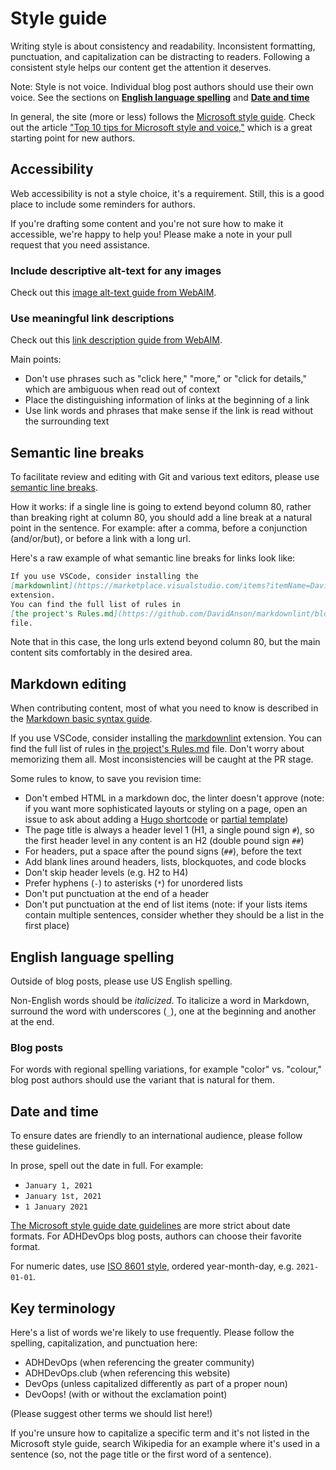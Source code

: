 # Style guide

Writing style is about consistency and readability.
Inconsistent formatting, punctuation, and capitalization
can be distracting to readers.
Following a consistent style helps our content get the attention it deserves.

Note: Style is not voice.
Individual blog post authors should use their own voice.
See the sections on [**English language spelling**](#English-language-spelling)
and [**Date and time**](#Date-and-time)

In general, the site (more or less) follows the
[Microsoft style guide](https://docs.microsoft.com/en-us/style-guide/welcome/).
Check out the article
["Top 10 tips for Microsoft style and voice,"](https://docs.microsoft.com/en-us/style-guide/top-10-tips-style-voice)
which is a great starting point for new authors.

## Accessibility

Web accessibility is not a style choice, it's a requirement.
Still, this is a good place to include some reminders for authors.

If you're drafting some content and you're not sure how to make it accessible,
we're happy to help you!
Please make a note in your pull request that you need assistance.

### Include descriptive alt-text for any images

Check out this
[image alt-text guide from WebAIM](https://webaim.org/techniques/alttext/).

### Use meaningful link descriptions

Check out this
[link description guide from WebAIM](https://webaim.org/techniques/hypertext/).

Main points:

- Don't use phrases such as "click here," "more," or "click for details,"
  which are ambiguous when read out of context
- Place the distinguishing information of links at the beginning of a link
- Use link words and phrases that make sense if the link is read
  without the surrounding text

## Semantic line breaks

To facilitate review and editing with Git and various text editors,
please use [semantic line breaks](https://sembr.org).

How it works: if a single line is going to extend beyond column 80,
rather than breaking right at column 80,
you should add a line break at a natural point in the sentence.
For example: after a comma, before a conjunction (and/or/but),
or before a link with a long url.

Here's a raw example of what semantic line breaks for links look like:

```markdown
If you use VSCode, consider installing the
[markdownlint](https://marketplace.visualstudio.com/items?itemName=DavidAnson.vscode-markdownlint)
extension.
You can find the full list of rules in
[the project's Rules.md](https://github.com/DavidAnson/markdownlint/blob/main/doc/Rules.md)
file.
```

Note that in this case, the long urls extend beyond column 80,
but the main content sits comfortably in the desired area.

## Markdown editing

When contributing content, most of what you need to know is described in the
[Markdown basic syntax guide](https://www.markdownguide.org/basic-syntax/).

If you use VSCode, consider installing the
[markdownlint](https://marketplace.visualstudio.com/items?itemName=DavidAnson.vscode-markdownlint)
extension.
You can find the full list of rules in
[the project's Rules.md](https://github.com/DavidAnson/markdownlint/blob/main/doc/Rules.md)
file.
Don't worry about memorizing them all.
Most inconsistencies will be caught at the PR stage.

Some rules to know, to save you revision time:

- Don't embed HTML in a markdown doc, the linter doesn't approve
  (note: if you want more sophisticated layouts or styling on a page,
  open an issue to ask about adding a
  [Hugo shortcode](https://gohugo.io/templates/shortcode-templates/)
  or [partial template](https://gohugo.io/templates/partials/))
- The page title is always a header level 1 (H1, a single pound sign `#`),
  so the first header level in any content is an H2 (double pound sign `##`)
- For headers, put a space after the pound signs (`##`), before the text
- Add blank lines around headers, lists, blockquotes, and code blocks
- Don't skip header levels (e.g. H2 to H4)
- Prefer hyphens (`-`) to asterisks (`*`) for unordered lists
- Don't put punctuation at the end of a header
- Don't put punctuation at the end of list items
  (note: if your lists items contain multiple sentences,
  consider whether they should be a list in the first place)

## English language spelling

Outside of blog posts, please use US English spelling.

Non-English words should be _italicized_.
To italicize a word in Markdown,
surround the word with underscores (`_`),
one at the beginning and another at the end.

### Blog posts

For words with regional spelling variations,
for example "color" vs. "colour,"
blog post authors should use the variant that is natural for them.

## Date and time

To ensure dates are friendly to an international audience,
please follow these guidelines.

In prose, spell out the date in full. For example:

- `January 1, 2021`
- `January 1st, 2021`
- `1 January 2021`

[The Microsoft style guide date guidelines](https://docs.microsoft.com/en-us/style-guide/a-z-word-list-term-collections/term-collections/date-time-terms)
are more strict about date formats.
For ADHDevOps blog posts, authors can choose their favorite format.

For numeric dates, use
[ISO 8601 style](https://en.wikipedia.org/wiki/ISO_8601),
ordered year-month-day, e.g. `2021-01-01`.

## Key terminology

Here's a list of words we're likely to use frequently.
Please follow the spelling, capitalization, and punctuation here:

- ADHDevOps (when referencing the greater community)
- ADHDevOps.club (when referencing this website)
- DevOps (unless capitalized differently as part of a proper noun)
- DevOops! (with or without the exclamation point)

(Please suggest other terms we should list here!)

If you're unsure how to capitalize a specific term
and it's not listed in the Microsoft style guide,
search Wikipedia for an example where it's used in a sentence
(so, not the page title or the first word of a sentence).
